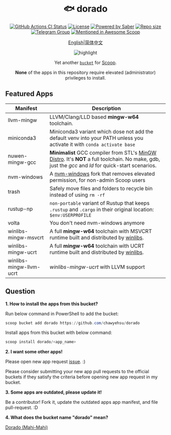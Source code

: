 <div align="center">
    <h1 align="center">🐟 dorado</h1>
    <p align="center">
        <a href="https://github.com/chawyehsu/dorado/actions/workflows/ci.yml"><img src="https://img.shields.io/github/actions/workflow/status/chawyehsu/dorado/ci.yml?style=flat-square&logo=github&label=Tests" alt="GitHub Actions CI Status"></a>
        <a href="https://github.com/chawyehsu/dorado/blob/master/UNLICENSE"><img src="https://img.shields.io/github/license/chawyehsu/dorado.svg?style=flat-square" alt="License"></a>
        <a href="https://www.microsoft.com/en-us/windows"><img src="https://img.shields.io/badge/Target-Windows%2010-0067B8.svg?style=flat-square" alt="Powered by Saber" /></a>
        <a href="https://github.com/chawyehsu/dorado"><img src="https://img.shields.io/github/repo-size/chawyehsu/dorado.svg?style=flat-square" alt="Repo size"></a>
        <a href="https://t.me/scoop_rs" title="Telegram Group"><img src="https://img.shields.io/badge/Telegram-Group-0067B8.svg?style=flat-square&logo=telegram&color=0088cc&labelColor=282c34&longCache=true" alt="Telegram Group"></a>
        <a href="https://github.com/scoopinstaller/awesome/blob/master/README.md" title="Awesome Scoop"><img src="https://awesome.re/mentioned-badge-flat.svg" alt="Mentioned in Awesome Scoop"></a>
    </p>
    <p align="center">
        <a href="README.md">English</a>|<a href="README.zh-Hans.md">简体中文</a>
    </p>
    <p align="center"><img align="center" src="https://user-images.githubusercontent.com/5764917/100413251-da9d0400-30b1-11eb-9bf8-3a97713e7730.gif" alt="highlight" /></p>
    <p align="center">
        Yet another <a href="https://github.com/lukesampson/scoop/wiki/Buckets"><code>bucket</code></a> for <a href="https://github.com/lukesampson/scoop">Scoop</a>.
    </p>
    <p align="center">
        <strong>None</strong> of the apps in this repository require elevated (administrator) privileges to install.
    </p>
</div>

## Featured Apps

| Manifest                | Description                                                                                                                                            |
| ----------------------- | ------------------------------------------------------------------------------------------------------------------------------------------------------ |
| llvm-mingw              | LLVM/Clang/LLD based **mingw-w64** toolchain.                                                                                                          |
| miniconda3              | Miniconda3 variant which dose not add the default venv into your PATH unless you activate it with `conda activate base`                                |
| nuwen-mingw-gcc         | **Minimalist** GCC compiler from STL's [MinGW Distro]. It's **NOT** a full toolchain. No make, gdb, just the _gcc_ and _ld_ for quick-start scenarios. |
| nvm-windows             | A [nvm-windows] fork that removes elevated permission, for non-admin Scoop users                                                                       |
| trash                   | Safely move files and folders to recycle bin instead of using `rm -rf`                                                                                 |
| rustup-np               | `non-portable` variant of Rustup that keeps `.rustup` and `.cargo` in their original location: `$env:USERPROFILE`                                      |
| volta                   | You don't need nvm-windows anymore                                                                                                                     |
| winlibs-mingw-msvcrt    | A full **mingw-w64** toolchain with MSVCRT runtime built and distributed by [winlibs].                                                                 |
| winlibs-mingw-ucrt      | A full **mingw-w64** toolchain with UCRT runtime built and distributed by [winlibs].                                                                   |
| winlibs-mingw-llvm-ucrt | _winlibs-mingw-ucrt_ with LLVM support                                                                                                                 |

## Question

**1. How to install the apps from this bucket?**

Run below command in PowerShell to add the bucket:

```powershell
scoop bucket add dorado https://github.com/chawyehsu/dorado
```

Install apps from this bucket with below command:

```powershell
scoop install dorado/<app_name>
```

**2. I want some other apps!**

Please open new app request [issue]. :)

Please consider submitting your new app pull requests to the official buckets if
they satisfy the criteria before opening new app request in my bucket.

**3. Some apps are outdated, please update it!**

Be a contributor! Fork it, update the outdated apps app manifest, and file pull-request. :D

**4. What does the bucket name "dorado" mean?**

[Dorado (Mahi-Mahi)]

[MinGW Distro]: https://nuwen.net/mingw.html
[nvm-windows]: https://github.com/chawyehsu/nvm-windows
[winlibs]: https://winlibs.com/
[issue]: https://github.com/chawyehsu/dorado/issues
[Dorado (Mahi-Mahi)]: https://en.wikipedia.org/wiki/Mahi-mahi
